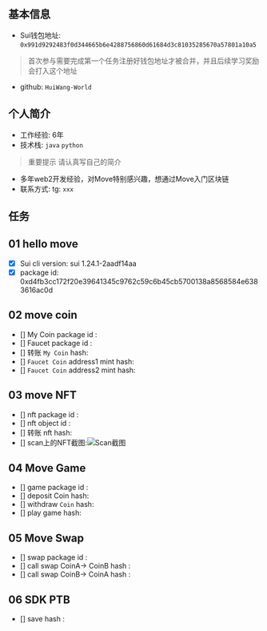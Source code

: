 ## 基本信息
- Sui钱包地址: `0x991d9292483f0d344665b6e4288756860d61684d3c81035285670a57801a10a5`
> 首次参与需要完成第一个任务注册好钱包地址才被合并，并且后续学习奖励会打入这个地址
- github: `HuiWang-World`

## 个人简介
- 工作经验: 6年
- 技术栈: `java` `python`
> 重要提示 请认真写自己的简介
- 多年web2开发经验，对Move特别感兴趣，想通过Move入门区块链
- 联系方式: tg: `xxx` 

## 任务

##   01 hello move
- [x] Sui cli version: sui 1.24.1-2aadf14aa
- [x] package id: 0xd4fb3cc172f20e39641345c9762c59c6b45cb5700138a8568584e6383616ac0d

##   02 move coin
- [] My Coin package id : 
- [] Faucet package id : 
- [] 转账 `My Coin` hash:
- [] `Faucet Coin` address1 mint hash:
- [] `Faucet Coin` address2 mint hash:

##   03 move NFT
- [] nft package id :
- [] nft object id : 
- [] 转账 nft  hash:
- [] scan上的NFT截图:![Scan截图](./images/你的图片地址)

##   04 Move Game
- [] game package id :
- [] deposit Coin hash:
- [] withdraw `Coin` hash:
- [] play game hash:

##   05 Move Swap
- [] swap package id :
- [] call swap CoinA-> CoinB  hash :
- [] call swap CoinB-> CoinA  hash :

##   06 SDK PTB
- [] save hash :

